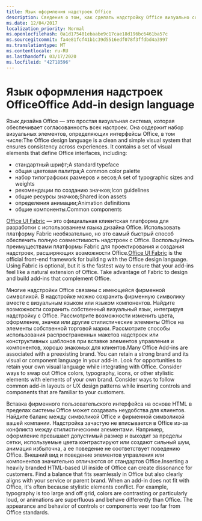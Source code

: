 ```yaml
---
title: Язык оформления надстроек Office
description: Сведения о том, как сделать надстройку Office визуально совместимой с Office.
ms.date: 12/04/2017
localization_priority: Normal
ms.openlocfilehash: 0a1d175401ebaabe9c17cae18d196bc6461ba57c
ms.sourcegitcommit: fa4e81fcf41b1c39d5516edf078f3ffdbd4a3997
ms.translationtype: MT
ms.contentlocale: ru-RU
ms.lasthandoff: 03/17/2020
ms.locfileid: "42718596"
---
```

# <a name="office-add-in-design-language"></a><span data-ttu-id="313df-103">Язык оформления надстроек Office</span><span class="sxs-lookup"><span data-stu-id="313df-103">Office Add-in design language</span></span>

<span data-ttu-id="313df-p101">Язык дизайна Office — это простая визуальная система, которая обеспечивает согласованность всех настроек. Она содержит набор визуальных элементов, определяющих интерфейсы Office, в том числе:</span><span class="sxs-lookup"><span data-stu-id="313df-p101">The Office design language is a clean and simple visual system that ensures consistency across experiences. It contains a set of visual elements that define Office interfaces, including:</span></span>

- <span data-ttu-id="313df-106">стандартный шрифт;</span><span class="sxs-lookup"><span data-stu-id="313df-106">A standard typeface</span></span>
- <span data-ttu-id="313df-107">общая цветовая палитра;</span><span class="sxs-lookup"><span data-stu-id="313df-107">A common color palette</span></span>
- <span data-ttu-id="313df-108">набор типографских размеров и весов;</span><span class="sxs-lookup"><span data-stu-id="313df-108">A set of typographic sizes and weights</span></span>
- <span data-ttu-id="313df-109">рекомендации по созданию значков;</span><span class="sxs-lookup"><span data-stu-id="313df-109">Icon guidelines</span></span>
- <span data-ttu-id="313df-110">общие ресурсы значков;</span><span class="sxs-lookup"><span data-stu-id="313df-110">Shared icon assets</span></span>
- <span data-ttu-id="313df-111">определения анимации;</span><span class="sxs-lookup"><span data-stu-id="313df-111">Animation definitions</span></span>
- <span data-ttu-id="313df-112">общие компоненты.</span><span class="sxs-lookup"><span data-stu-id="313df-112">Common components</span></span>

<span data-ttu-id="313df-p102">[Office UI Fabric](https://developer.microsoft.com/fabric) — это официальная клиентская платформа для разработки с использованием языка дизайна Office. Использовать платформу Fabric необязательно, но это самый быстрый способ обеспечить полную совместимость надстроек с Office. Воспользуйтесь преимуществами платформы Fabric для проектирования и создания надстроек, расширяющих возможности Office.</span><span class="sxs-lookup"><span data-stu-id="313df-p102">[Office UI Fabric](https://developer.microsoft.com/fabric) is the official front-end framework for building with the Office design language. Using Fabric is optional, but it is the fastest way to ensure that your add-ins feel like a natural extension of Office. Take advantage of Fabric to design and build add-ins that complement Office.</span></span>

<span data-ttu-id="313df-p103">Многие надстройки Office связаны с имеющейся фирменной символикой. В надстройке можно сохранить фирменную символику вместе с визуальным языком или языком компонентов. Найдите возможности сохранить собственный визуальный язык, интегрируя надстройку с Office. Рассмотрите возможности изменить цвета, оформление, значки или другие стилистические элементы Office на элементы собственной торговой марки. Рассмотрите способы использования распространенных макетов надстроек или конструктивных шаблонов при вставке элементов управления и компонентов, хорошо знакомых для клиентов.</span><span class="sxs-lookup"><span data-stu-id="313df-p103">Many Office Add-ins are associated with a preexisting brand. You can retain a strong brand and its visual or component language in your add-in. Look for opportunities to retain your own visual language while integrating with Office. Consider ways to swap out Office colors, typography, icons, or other stylistic elements with elements of your own brand. Consider ways to follow common add-in layouts or UX design patterns while inserting controls and components that are familiar to your customers.</span></span>

<span data-ttu-id="313df-p104">Вставка фирменного пользовательского интерфейса на основе HTML в пределах системы Office может создавать неудобства для клиентов. Найдите баланс между символикой Office и фирменной символикой вашей компании. Надстройка зачастую не вписывается в Office из-за конфликта между стилистическими элементами. Например, оформление превышает допустимый размер и выходит за пределы сетки, используемые цвета контрастируют или создают сильный шум, анимация избыточна, а ее поведение не соответствует поведению Office. Внешний вид и поведение элементов управления или компонентов значительно отличаются от стандартов Office.</span><span class="sxs-lookup"><span data-stu-id="313df-p104">Inserting a heavily branded HTML-based UI inside of Office can create dissonance for customers. Find a balance that fits seamlessly in Office but also clearly aligns with your service or parent brand. When an add-in does not fit with Office, it's often because stylistic elements conflict. For example, typography is too large and off grid, colors are contrasting or particularly loud, or animations are superfluous and behave differently than Office. The appearance and behavior of controls or components veer too far from Office standards.</span></span>
